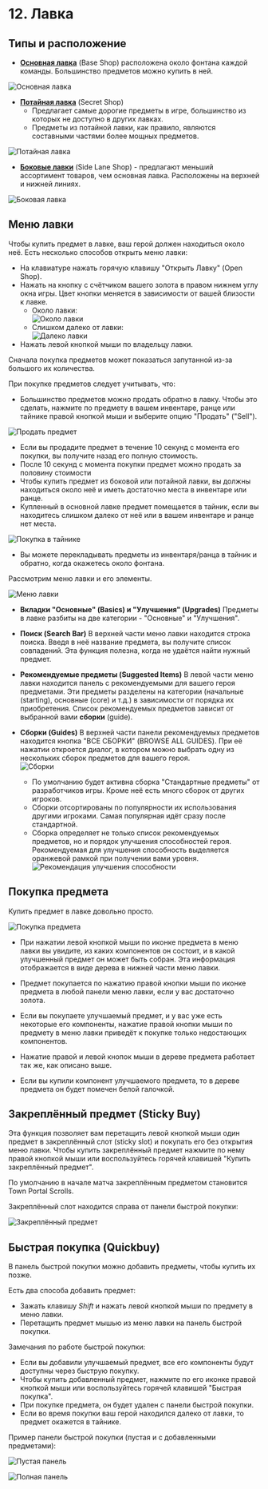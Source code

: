 # 12. Лавка

## Типы и расположение

* [**Основная лавка**](https://dota2-ru.gamepedia.com/%D0%9E%D1%81%D0%BD%D0%BE%D0%B2%D0%BD%D0%B0%D1%8F_%D0%BB%D0%B0%D0%B2%D0%BA%D0%B0) (Base Shop) расположена около фонтана каждой команды. Большинство предметов можно купить в ней.

![Основная лавка](images/12.1_base_shop.png)

* [**Потайная лавка**](https://dota2-ru.gamepedia.com/%D0%9F%D0%BE%D1%82%D0%B0%D0%B9%D0%BD%D0%B0%D1%8F_%D0%BB%D0%B0%D0%B2%D0%BA%D0%B0) (Secret Shop)
    * Предлагает самые дорогие предметы в игре, большинство из которых не доступно в других лавках.
    * Предметы из потайной лавки, как правило, являются составными частями более мощных предметов.

![Потайная лавка](images/12.2_secret_shop.png)

* [**Боковые лавки**](https://dota2-ru.gamepedia.com/%D0%91%D0%BE%D0%BA%D0%BE%D0%B2%D1%8B%D0%B5_%D0%BB%D0%B0%D0%B2%D0%BA%D0%B8) (Side Lane Shop) - предлагают меньший ассортимент товаров, чем основная лавка. Расположены на верхней и нижней линиях.

![Боковая лавка](images/12.3_side_lane_shop.png)

## Меню лавки

Чтобы купить предмет в лавке, ваш герой должен находиться около неё. Есть несколько способов открыть меню лавки:

* На клавиатуре нажать горячую клавишу "Открыть Лавку" (Open Shop).
* Нажать на кнопку с счётчиком вашего золота в правом нижнем углу окна игры. Цвет кнопки меняется в зависимости от вашей близости к лавке.
    * Около лавки:<br/>
![Около лавки](images/12.4_shop_available.png)
    * Слишком далеко от лавки:<br/>
![Далеко лавки](images/12.5_shop_unavailable.png)
* Нажать левой кнопкой мыши по владельцу лавки.

Сначала покупка предметов может показаться запутанной из-за большого их количества.

При покупке предметов следует учитывать, что:

* Большинство предметов можно продать обратно в лавку. Чтобы это сделать, нажмите по предмету в вашем инвентаре, ранце или тайнике правой кнопкой мыши и выберите опцию "Продать" ("Sell").

![Продать предмет](images/12.6_shop_sell.png)

* Если вы продадите предмет в течение 10 секунд с момента его покупки, вы получите назад его полную стоимость.
* После 10 секунд с момента покупки предмет можно продать за половину стоимости
* Чтобы купить предмет из боковой или потайной лавки, вы должны находиться около неё и иметь достаточно места в инвентаре или ранце.
* Купленный в основной лавке предмет помещается в тайник, если вы находитесь слишком далеко от неё или в вашем инвентаре и ранце нет места.

![Покупка в тайнике](images/12.7_buy_no_space.png)

* Вы можете перекладывать предметы из инвентаря/ранца в тайник и обратно, когда окажетесь около фонтана.

Рассмотрим меню лавки и его элементы.

![Меню лавки](images/12.10_shop_menu.png)

* **Вкладки "Основные" (Basics) и "Улучшения" (Upgrades)**
Предметы в лавке разбиты на две категории - "Основные" и "Улучшения".

* **Поиск (Search Bar)**
В верхней части меню лавки находится строка поиска. Введя в неё название предмета, вы получите список совпадений. Эта функция полезна, когда не удаётся найти нужный предмет.

* **Рекомендуемые предметы (Suggested Items)**
В левой части меню лавки находится панель с рекомендуемыми для вашего героя предметами. Эти предметы разделены на категории (начальные (starting), основные (core) и т.д.) в зависимости от порядка их приобретения. Список рекомендуемых предметов зависит от выбранной вами **сборки** (guide).

* **Сборки (Guides)**
В верхней части панели рекомендуемых предметов находится кнопка "ВСЕ СБОРКИ" (BROWSE ALL GUIDES). При её нажатии откроется диалог, в котором можно выбрать одну из нескольких сборок предметов для вашего героя.<br/>
![Сборки](images/12.9_guides.png)
    * По умолчанию будет активна сборка "Стандартные предметы" от разработчиков игры. Кроме неё есть много сборок от других игроков.
    * Сборки отсортированы по популярности их использования другими игроками. Самая популярная идёт сразу после стандартной.
    * Сборка определяет не только список рекомендуемых предметов, но и порядок улучшения способностей героя. Рекомендуемая для улучшения способность выделяется оранжевой рамкой при получении вами уровня.<br/>
![Рекомендация улучшения способности](images/12.8_guide_ability.png)

## Покупка предмета

Купить предмет в лавке довольно просто.

![Покупка предмета](images/12.11_purchase_item.png)

* При нажатии левой кнопкой мыши по иконке предмета в меню лавки вы увидите, из каких компонентов он состоит, и в какой улучшенный предмет он может быть собран. Эта информация отображается в виде дерева в нижней части меню лавки.

* Предмет покупается по нажатию правой кнопки мыши по иконке предмета в любой панели меню лавки, если у вас достаточно золота.

* Если вы покупаете улучшаемый предмет, и у вас уже есть некоторые его компоненты, нажатие правой кнопки мыши по предмету в меню лавки приведёт к покупке только недостающих компонентов.

* Нажатие правой и левой кнопок мыши в дереве предмета работает так же, как описано выше.

* Если вы купили компонент улучшаемого предмета, то в дереве предмета он будет помечен белой галочкой.

## Закреплённый предмет (Sticky Buy)

Эта функция позволяет вам перетащить левой кнопкой мыши один предмет в закреплённый слот (sticky slot) и покупать его без открытия меню лавки. Чтобы купить закреплённый предмет нажмите по нему правой кнопкой мыши или воспользуйтесь горячей клавишей "Купить закреплённый предмет".

По умолчанию в начале матча закреплённым предметом становится Town Portal Scrolls.

Закреплённый слот находится справа от панели быстрой покупки:

![Закреплённый предмет](images/12.12_empty_quickbuy.png)

## Быстрая покупка (Quickbuy)

В панель быстрой покупки можно добавить предметы, чтобы купить их позже. 

Есть два способа добавить предмет:

* Зажать клавишу *Shift* и нажать левой кнопкой мыши по предмету в меню лавки.
* Перетащить предмет мышью из меню лавки на панель быстрой покупки.

Замечания по работе быстрой покупки:

* Если вы добавили улучшаемый предмет, все его компоненты будут доступны через быструю покупку.
* Чтобы купить добавленный предмет, нажмите по его иконке правой кнопкой мыши или воспользуйтесь горячей клавишей "Быстрая покупка".
* При покупке предмета, он будет удален с панели быстрой покупки.
* Если во время покупки ваш герой находился далеко от лавки, то предмет окажется в тайнике.

Пример панели быстрой покупки (пустая и с добавленными предметами):

![Пустая панель](images/12.12_empty_quickbuy.png)

![Полная панель](images/12.13_full_quickbuy.png)
